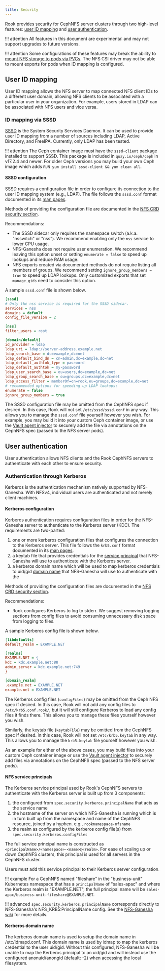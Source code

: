 ```yaml
---
title: Security
---
```


Rook provides security for CephNFS server clusters through two high-level features:
[user ID mapping](#user-id-mapping) and [user authentication](#user-authentication).

!!! attention
    All features in this document are experimental and may not support upgrades to future versions.

!!! attention
    Some configurations of these features may break the ability to
    [mount NFS storage to pods via PVCs](./nfs-csi-driver.md#attaching-an-export-to-a-pod).
    The NFS CSI driver may not be able to mount exports for pods when ID mapping is configured.


## User ID mapping

User ID mapping allows the NFS server to map connected NFS client IDs to a different user domain,
allowing NFS clients to be associated with a particular user in your organization. For example,
users stored in LDAP can be associated with NFS users and vice versa.

### ID mapping via SSSD

[SSSD](https://sssd.io) is the System Security Services Daemon. It can be used to provide user ID
mapping from a  number of sources including LDAP, Active Directory, and FreeIPA. Currently, only
LDAP has been tested.

!!! attention
    The Ceph container image must have the `sssd-client` package installed to support SSSD. This
    package is included in `quay.io/ceph/ceph` in v17.2.4 and newer. For older Ceph versions you may
    build your own Ceph image which adds `RUN yum install sssd-client && yum clean all`.

#### SSSD configuration

SSSD requires a configuration file in order to configure its connection to the user ID mapping
system (e.g., LDAP). The file follows the `sssd.conf` format documented in its
[man pages](https://linux.die.net/man/5/sssd.conf).

Methods of providing the configuration file are documented in the
[NFS CRD security section](../../CRDs/ceph-nfs-crd.md#security).

Recommendations:
- The SSSD sidecar only requires the namespace switch (a.k.a. "nsswitch" or "nss"). We recommend
  enabling only the `nss` service to lower CPU usage.
- NFS-Ganesha does not require user enumeration. We recommend leaving this option unset or setting
  `enumerate = false` to speed up lookups and reduce RAM usage.
- NFS exports created via documented methods do not require listing all members of groups. We
  recommend setting `ignore_group_members = true` to speed up LDAP lookups. Only customized exports
  that set `manage_gids` need to consider this option.

A sample `sssd.conf` file is shown below.
```ini
[sssd]
# Only the nss service is required for the SSSD sidecar.
services = nss
domains = default
config_file_version = 2

[nss]
filter_users = root

[domain/default]
id_provider = ldap
ldap_uri = ldap://server-address.example.net
ldap_search_base = dc=example,dc=net
ldap_default_bind_dn = cn=admin,dc=example,dc=net
ldap_default_authtok_type = password
ldap_default_authtok = my-password
ldap_user_search_base = ou=users,dc=example,dc=net
ldap_group_search_base = ou=groups,dc=example,dc=net
ldap_access_filter = memberOf=cn=rook,ou=groups,dc=example,dc=net
# recommended options for speeding up LDAP lookups:
enumerate = false
ignore_group_members = true
```

The SSSD configuration file may be omitted from the CephNFS spec if desired. In this case, Rook will
not set `/etc/sssd/sssd.conf` in any way. This allows you to manage the `sssd.conf` file yourself
however you wish. For example, you may build it into your custom Ceph container image, or use the
[Vault agent injector](https://www.vaultproject.io/docs/platform/k8s/injector) to securely add the
file via annotations on the CephNFS spec (passed to the NFS server pods).


## User authentication

User authentication allows NFS clients and the Rook CephNFS servers to authenticate with each other
to ensure security.

### Authentication through Kerberos

Kerberos is the authentication mechanism natively supported by NFS-Ganesha. With NFSv4, individual
users are authenticated and not merely client machines.

#### Kerberos configuration

Kerberos authentication requires configuration files in order for the NFS-Ganesha server to
authenticate to the Kerberos server (KDC). The requirements are two-parted:
1. one or more kerberos configuration files that configures the connection to the Kerberos server.
   This file follows the `krb5.conf` format documented in its
   [man pages](https://linux.die.net/man/5/krb5.conf).
2. a keytab file that provides credentials for the
   [service principal](#nfs-service-principals) that NFS-Ganesha will use to authenticate with the
   Kerberos server.
3. a kerberos domain name which will be used to map kerberos credentials to uid/gid
   [domain name](#kerberos-domain-name) that NFS-Ganesha will use to authenticate with the

Methods of providing the configuration files are documented in the
[NFS CRD security section](../../CRDs/ceph-nfs-crd.md#security).

Recommendations:
- Rook configures Kerberos to log to stderr. We suggest removing logging sections from config files
  to avoid consuming unnecessary disk space from logging to files.

A sample Kerberos config file is shown below.
```ini
[libdefaults]
default_realm = EXAMPLE.NET

[realms]
EXAMPLE.NET = {
kdc = kdc.example.net:88
admin_server = kdc.example.net:749
}

[domain_realm]
.example.net = EXAMPLE.NET
example.net = EXAMPLE.NET
```

The Kerberos config files (`configFiles`) may be omitted from the Ceph NFS spec if desired. In this
case, Rook will not add any config files to `/etc/krb5.conf.rook/`, but it will still configure
Kerberos to load any config files it finds there. This allows you to manage these files yourself
however you wish.

Similarly, the keytab file (`keytabFile`) may be  omitted from the CephNFS spec if  desired. In this
case, Rook will not set `/etc/krb5.keytab` in any way. This allows you to manage the `krb5.keytab`
file yourself however you wish.

As an example for either of the above cases, you may build files into your custom Ceph container
image or use the [Vault agent injector](https://www.vaultproject.io/docs/platform/k8s/injector) to
securely add files via annotations on the CephNFS spec (passed to the NFS server pods).

#### NFS service principals

The Kerberos service principal used by Rook's CephNFS servers to authenticate with the Kerberos
server is built up from 3 components:
1. the configured from `spec.security.kerberos.principalName` that acts as the service name
2. the hostname of the server on which NFS-Ganesha is running which is in turn built up from the
   namespace and name of the CephNFS resource, joined by a hyphen. e.g., `rooknamespace-nfsname`
3. the realm as configured by the kerberos config file(s) from `spec.security.kerberos.configFiles`

The full service principal name is constructed as `<principalName>/<namespace>-<name>@<realm>`. For
ease of scaling up or down CephNFS clusters, this principal is used for all servers in the CephNFS
cluster.

Users must add this service principal to their Kerberos server configuration.

!!! example
    For a CephNFS named "fileshare" in the "business-unit" Kubernetes namespace that has a
    `principalName` of "sales-apac" and where the Kerberos realm is "EXAMPLE.NET", the full
    principal name will be `sales-apac/business-unit-fileshare@EXAMPLE.NET`.

!!! advanced
    `spec.security.kerberos.principalName` corresponds directly to NFS-Ganesha's
    NFS_KRB5:PrincipalName config. See the
    [NFS-Ganesha wiki](https://github.com/nfs-ganesha/nfs-ganesha/wiki/RPCSEC_GSS) for more details.

#### Kerberos domain name

The kerberos domain name is used to setup the domain name in /etc/idmapd.conf. This domain name is used
by idmap to map the kerberos credential to the user uid/gid. Without this configured, NFS-Ganesha will
be unable to map the Kerberos principal to an uid/gid and will instead use the configured
anonuid/anongid (default: -2) when accessing the local filesystem.
